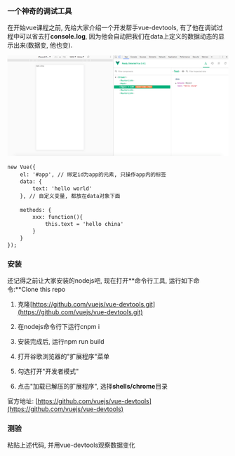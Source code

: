 ### 一个神奇的调试工具

在开始vue课程之前, 先给大家介绍一个开发帮手vue-devtools, 有了他在调试过程中可以省去打**console.log**, 因为他会自动把我们在data上定义的数据动态的显示出来\(数据变, 他也变\).

![](/assets/vue-devtools.png)

```
new Vue({
    el: '#app', // 绑定id为app的元素, 只操作app内的标签
    data: {
        text: 'hello world'
    }, // 自定义变量, 都放在data对象下面

    methods: {
        xxx: function(){
            this.text = 'hello china'
        }
    }
});
```

### 安装

还记得之前让大家安装的nodejs吧, 现在打开**命令行工具, 运行如下命令:**Clone this repo

1. 克隆[https://github.com/vuejs/vue-devtools.git](https://github.com/vuejs/vue-devtools.git)
2. 在nodejs命令行下运行cnpm i

3. 安装完成后, 运行npm run build

4. 打开谷歌浏览器的"扩展程序"菜单

5. 勾选打开"开发者模式"

6. 点击"加载已解压的扩展程序", 选择**shells/chrome**目录

官方地址: [https://github.com/vuejs/vue-devtools](https://github.com/vuejs/vue-devtools)



### 测验

粘贴上述代码, 并用vue-devtools观察数据变化

